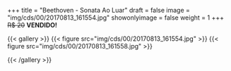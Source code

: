 +++
title = "Beethoven - Sonata Ao Luar"
draft = false
image = "img/cds/00/20170813_161554.jpg"
showonlyimage = false
weight = 1
+++
<span class="sold">~~R$ 20~~</span> **VENDIDO!**

<!--more-->


{{< gallery >}}
{{< figure src="img/cds/00/20170813_161554.jpg" >}}
{{< figure src="img/cds/00/20170813_161558.jpg" >}}

{{< /gallery >}}